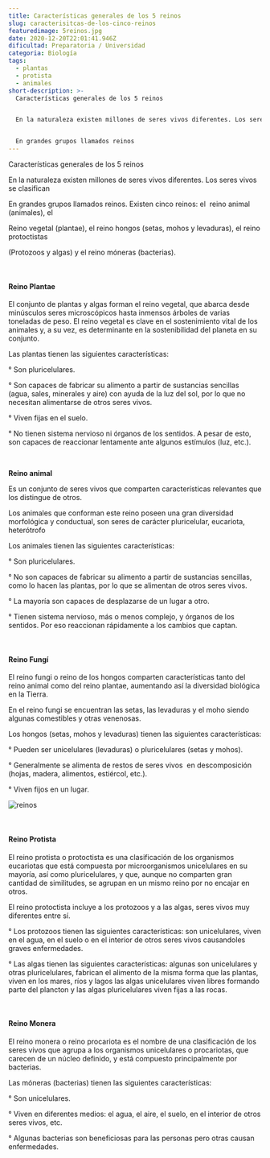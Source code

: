 ```yaml
---
title: Características generales de los 5 reinos
slug: caracterisitcas-de-los-cinco-reinos
featuredimage: 5reinos.jpg
date: 2020-12-20T22:01:41.946Z
dificultad: Preparatoria / Universidad
categoria: Biología
tags:
  - plantas
  - protista
  - animales
short-description: >-
  Características generales de los 5 reinos


  En la naturaleza existen millones de seres vivos diferentes. Los seres vivos se clasifican


  En grandes grupos llamados reinos
---
```

Características generales de los 5 reinos

En la naturaleza existen millones de seres vivos diferentes. Los seres vivos se clasifican

En grandes grupos llamados reinos. Existen cinco reinos: el  reino animal (animales), el

Reino vegetal (plantae), el reino hongos (setas, mohos y levaduras), el reino protoctistas

(Protozoos y algas) y el reino móneras (bacterias).

</br>

#### Reino Plantae  

El conjunto de plantas y algas forman el reino vegetal, que abarca desde minúsculos seres microscópicos hasta inmensos árboles de varias toneladas de peso. El reino vegetal es clave en el sostenimiento vital de los animales y, a su vez, es determinante en la sostenibilidad del planeta en su conjunto.

Las plantas tienen las siguientes características:

° Son pluricelulares.

° Son capaces de fabricar su alimento a partir de sustancias sencillas (agua, sales, minerales y aire) con ayuda de la luz del sol, por lo que no necesitan alimentarse de otros seres vivos.

° Viven fijas en el suelo.

° No tienen sistema nervioso ni órganos de los sentidos. A pesar de esto, son capaces de reaccionar lentamente ante algunos estímulos (luz, etc.).

</br>

**Reino animal** 

Es un conjunto de seres vivos que comparten características relevantes que los distingue de otros.

Los animales que conforman este reino poseen una gran diversidad morfológica y conductual, son seres de carácter pluricelular, eucariota, heterótrofo

Los animales tienen las siguientes características:

° Son pluricelulares.

° No son capaces de fabricar su alimento a partir de sustancias sencillas, como lo hacen las plantas, por lo que se alimentan de otros seres vivos.

° La mayoría son capaces de desplazarse de un lugar a otro.

° Tienen sistema nervioso, más o menos complejo, y órganos de los sentidos. Por eso reaccionan rápidamente a los cambios que captan.

</br>

#### Reino Fungí

El reino fungi o reino de los hongos comparten características tanto del reino animal como del reino plantae, aumentando así la diversidad biológica en la Tierra.

En el reino fungi se encuentran las setas, las levaduras y el moho siendo algunas comestibles y otras venenosas.

Los hongos (setas, mohos y levaduras) tienen las siguientes características:

° Pueden ser unicelulares (levaduras) o pluricelulares (setas y mohos).

° Generalmente se alimenta de restos de seres vivos  en descomposición (hojas, madera, alimentos, estiércol, etc.).

° Viven fijos en un lugar.

![reinos](/assets/5.jpg "reinos")

 </br>

#### Reino Protista 

El reino protista o protoctista es una clasificación de los organismos eucariotas que está compuesta por microorganismos unicelulares en su mayoría, así como pluricelulares, y que, aunque no comparten gran cantidad de similitudes, se agrupan en un mismo reino por no encajar en otros.

El reino protoctista incluye a los protozoos y a las algas, seres vivos muy diferentes entre sí.

° Los protozoos tienen las siguientes características: son unicelulares, viven en el agua, en el suelo o en el interior de otros seres vivos causandoles graves enfermedades.

° Las algas tienen las siguientes características: algunas son unicelulares y otras pluricelulares, fabrican el alimento de la misma forma que las plantas, viven en los mares, ríos y lagos las algas unicelulares viven libres formando parte del plancton y las algas pluricelulares viven fijas a las rocas.

</br>

#### **Reino Monera**

El reino monera o reino procariota es el nombre de una clasificación de los seres vivos que agrupa a los organismos unicelulares o procariotas, que carecen de un núcleo definido, y está compuesto principalmente por bacterias.

Las móneras (bacterias) tienen las siguientes características:

° Son unicelulares.

° Viven en diferentes medios: el agua, el aire, el suelo, en el interior de otros seres vivos, etc.

° Algunas bacterias son beneficiosas para las personas pero otras causan enfermedades.